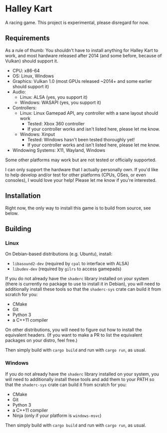 # Halley Kart
A racing game. This project is experimental, please disregard for now.

## Requirements
As a rule of thumb:
You shouldn't have to install anything for Halley Kart to work,
and most hardware released after 2014 (and some before, because of Vulkan) should support it.

* CPU: x86-64
* OS: Linux, Windows
* Graphics: Vulkan 1.0 (most GPUs released ~2014+ and some earlier should support it)
* Audio:
    * Linux: ALSA (yes, you support it)
    * Windows: WASAPI (yes, you support it)
* Controllers:
    * Linux: Linux Gamepad API, any controller with a sane layout should work
        * Tested: Xbox 360 controller
        * If your controller works and isn't listed here, please let me know.
    * Windows: Xinput
        * Tested: Windows hasn't been tested thoroughly yet!
        * If your controller works and isn't listed here, please let me know.
* Windowing Systems: X11, Wayland, Windows

Some other platforms may work but are not tested or officially supported.

I can only support the hardware that I actually personally own.
If you'd like to help develop and/or test for other platforms (CPUs, OSes, or even consoles),
I would love your help! Please let me know if you're interested.

## Installation
Right now, the only way to install this game is to build from source, see below.

## Building
### Linux
On Debian-based distributions (e.g. Ubuntu), install:
* `libasound2-dev` (required by `cpal` to interface with ALSA)
* `libudev-dev` (required by `gilrs` to access gamepads)

If you do not already have the `shaderc` library installed on your system
(there is currently no package to use to install it in Debian),
you will need to additionally install these tools
so that the `shaderc-sys` crate can build it from scratch for you:
* CMake
* Git
* Python 3
* a C++11 compiler

On other distributions, you will need to figure out how to install the equivalent headers.
(If you want to make a PR to list the equivalent packages on your distro, feel free.)

Then simply build with `cargo build` and run with `cargo run`, as usual.

### Windows
If you do not already have the `shaderc` library installed on your system,
you will need to additionally install these tools and add them to your PATH
so that the `shaderc-sys` crate can build it from scratch for you:
* CMake
* Git
* Python 3
* a C++11 compiler
* Ninja (only if your platform is `windows-msvc`)

Then simply build with `cargo build` and run with `cargo run`, as usual.
